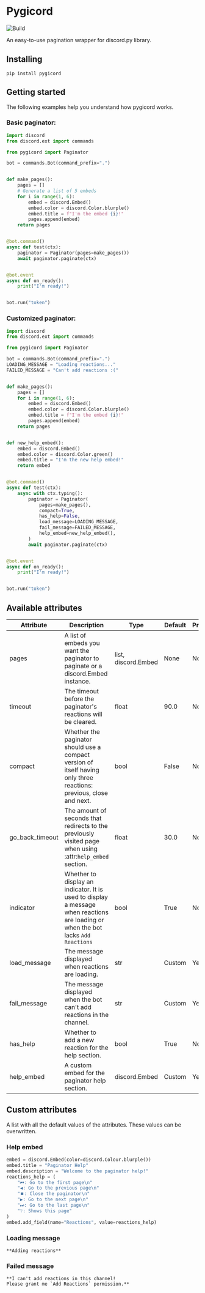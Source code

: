 # Pygicord
<img src="https://github.com/davidetacchini/pygicord/workflows/CI/badge.svg" alt="Build">

An easy-to-use pagination wrapper for discord.py library.

## Installing

```shell
pip install pygicord
```

## Getting started

The following examples help you understand how pygicord works.

### Basic paginator:

```py
import discord
from discord.ext import commands

from pygicord import Paginator

bot = commands.Bot(command_prefix=".")


def make_pages():
    pages = []
    # Generate a list of 5 embeds
    for i in range(1, 6):
        embed = discord.Embed()
        embed.color = discord.Color.blurple()
        embed.title = f"I'm the embed {i}!"
        pages.append(embed)
    return pages


@bot.command()
async def test(ctx):
    paginator = Paginator(pages=make_pages())
    await paginator.paginate(ctx)


@bot.event
async def on_ready():
    print("I'm ready!")


bot.run("token")
```

### Customized paginator:

```py
import discord
from discord.ext import commands

from pygicord import Paginator

bot = commands.Bot(command_prefix=".")
LOADING_MESSAGE = "Loading reactions..."
FAILED_MESSAGE = "Can't add reactions :("


def make_pages():
    pages = []
    for i in range(1, 6):
        embed = discord.Embed()
        embed.color = discord.Color.blurple()
        embed.title = f"I'm the embed {i}!"
        pages.append(embed)
    return pages


def new_help_embed():
    embed = discord.Embed()
    embed.color = discord.Color.green()
    embed.title = "I'm the new help embed!"
    return embed


@bot.command()
async def test(ctx):
    async with ctx.typing():
        paginator = Paginator(
            pages=make_pages(),
            compact=True,
            has_help=False,
            load_message=LOADING_MESSAGE,
            fail_message=FAILED_MESSAGE,
            help_embed=new_help_embed(),
        )
        await paginator.paginate(ctx)


@bot.event
async def on_ready():
    print("I'm ready!")


bot.run("token")
```

## Available attributes

| Attribute       | Description                                                                                                                         | Type                | Default | Property |
| --------------- | ----------------------------------------------------------------------------------------------------------------------------------- | ------------------- | ------- | -------- |
| pages           | A list of embeds you want the paginator to paginate or a discord.Embed instance.                                                    | list, discord.Embed | None    | No       |
| timeout         | The timeout before the paginator's reactions will be cleared.                                                                       | float               | 90.0    | No       |
| compact         | Whether the paginator should use a compact version of itself having only three reactions: previous, close and next.                 | bool                | False   | No       |
| go_back_timeout | The amount of seconds that redirects to the previously visited page when using :attr:`help_embed` section.                          | float               | 30.0    | No       |
| indicator       | Whether to display an indicator. It is used to display a message when reactions are loading or when the bot lacks ``Add Reactions`` | bool                | True    | No       |
| load_message    | The message displayed when reactions are loading.                                                                                   | str                 | Custom  | Yes      |
| fail_message    | The message displayed when the bot can't add reactions in the channel.                                                              | str                 | Custom  | Yes      |
| has_help        | Whether to add a new reaction for the help section.                                                                                 | bool                | True    | No       |
| help_embed      | A custom embed for the paginator help section.                                                                                      | discord.Embed       | Custom  | Yes      |

## Custom attributes
A list with all the default values of the attributes. These values can be overwritten.

### Help embed

```py
embed = discord.Embed(color=discord.Colour.blurple())
embed.title = "Paginator Help"
embed.description = "Welcome to the paginator help!"
reactions_help = (
    "⏮: Go to the first page\n"
    "◀: Go to the previous page\n"
    "⏹️: Close the paginator\n"
    "▶: Go to the next page\n"
    "⏭: Go to the last page\n"
    "❔: Shows this page"
)
embed.add_field(name="Reactions", value=reactions_help)
```

### Loading message
```
**Adding reactions**
```

### Failed message
```
**I can't add reactions in this channel!
Please grant me `Add Reactions` permission.**
```